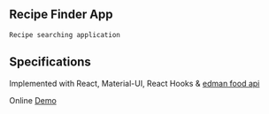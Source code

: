 ## Recipe Finder App
    Recipe searching application
## Specifications
Implemented with React, Material-UI, React Hooks &
[edman food api](https://developer.edamam.com/ ) 

Online [Demo](https://cocky-heyrovsky-c3d950.netlify.com/)
